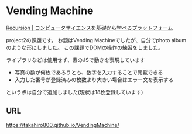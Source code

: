 # Vending Machine
[Recursion | コンピュータサイエンスを基礎から学べるプラットフォーム](https://recursionist.io/)

project2の課題です。
お題はVending Machineでしたが、自分でphoto albumのような形にしました。
この課題でDOMの操作の練習をしました。

ライブラリなどは使用せず、素のJSで動きを表現しています

- 写真の数が何枚であろうとも、数字を入力することで閲覧できる
- 入力した番号が登録済みの枚数より大きい場合はエラー文を表示する

という点は自分で追加しました(現状は18枚登録しています)

## URL
https://takahiro800.github.io/VendingMachine/
